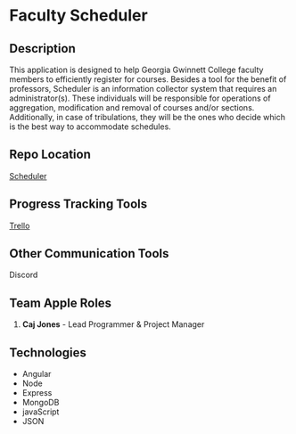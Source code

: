Faculty Scheduler
=================

Description
-----------

This application is designed to help Georgia Gwinnett College faculty
members to efficiently register for courses. Besides a tool for the
benefit of professors, Scheduler is an information collector system that
requires an administrator(s). These individuals will be responsible for
operations of aggregation, modification and removal of courses and/or
sections. Additionally, in case of tribulations, they will be the ones
who decide which is the best way to accommodate schedules.

Repo Location
-------------

[Scheduler](https://github.com/GGC-SD/Scheduler)

Progress Tracking Tools
-----------------------

[Trello](https://trello.com/b/puYWvBDX)

Other Communication Tools
--------------------------

Discord

Team Apple Roles
----------------

1.  **Caj Jones** - Lead Programmer & Project Manager
	

Technologies
------------

* Angular 
* Node
* Express
* MongoDB
* javaScript 
* JSON
